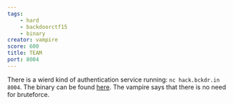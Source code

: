 ```yaml
---
tags:
    - hard
    - backdoorctf15
    - binary
creator: vampire
score: 600
title: TEAM
port: 8004
---
```

There is a wierd kind of authentication service running: `nc hack.bckdr.in 8004`. The binary can be found [here](http://hack.bckdr.in/TEAM/team). The vampire says that there is no need for bruteforce.